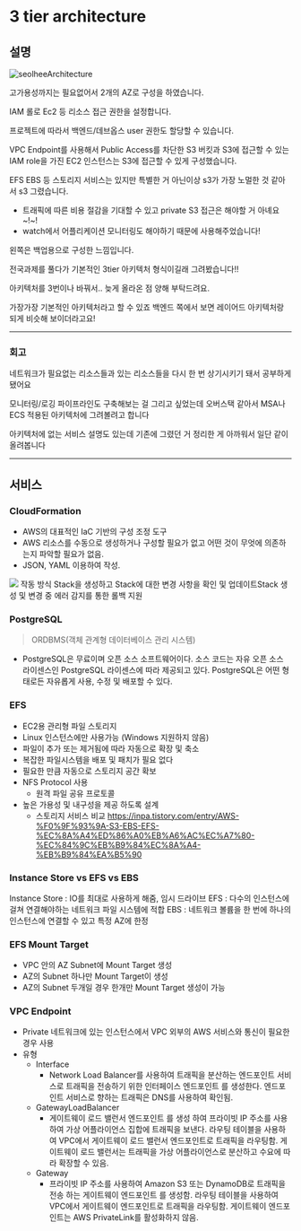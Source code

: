 # 3 tier architecture

## 설명

![seolheeArchitecture](https://cdn.discordapp.com/attachments/954177766604030013/1155014304865722409/2023-09-23_14.34.24.png)

고가용성까지는 필요없어서 2개의 AZ로 구성을 하였습니다.

IAM 롤로 Ec2 등 리소스 접근 권한을 설정합니다.

프로젝트에 따라서 백엔드/데브옵스 user 권한도 할당할 수 있습니다.

VPC Endpoint를 사용해서 Public Access를 차단한 S3 버킷과 S3에 접근할 수 있는 IAM role을 가진 EC2 인스턴스는 S3에 접근할 수 있게 구성했습니다.

EFS EBS 등 스토리지 서비스는 있지만 특별한 거 아닌이상  s3가 가장 노멀한 것 같아서 s3 그렸습니다.

* 트래픽에 따른 비용 절감을 기대할 수 있고 private S3 접근은 해야할 거 아녜요~!~!
* watch에서 어플리케이션 모니터링도 해야하기 때문에 사용해주었습니다!


왼쪽은 백업용으로 구성한 느낌입니다.

전국과제를 풀다가 기본적인 3tier 아키텍처 형식이길래 그려봤습니다!!

아키텍처를 3번이나 바꿔서.. 늦게 올라온 점 양해 부탁드려요.

가장가장 기본적인 아키텍처라고 할 수 있죠 백엔드 쪽에서 보면 레이어드 아키텍처랑 되게 비슷해 보이더라고요!

---
### 회고

네트워크가 필요없는 리소스들과 있는 리소스들을 다시 한 번 상기시키기 돼서 공부하게 됐어요 


모니터링/로깅 파이프라인도 구축해보는 걸 그리고 싶었는데 오버스택 같아서 MSA나 ECS 적용된 아키텍처에 그려볼려고 합니다

아키텍처에 없는 서비스 설명도 있는데 기존에 그렸던 거 정리한 게 아까워서 일단 같이 올려봅니다

----
## 서비스

### CloudFormation
* AWS의 대표적인 IaC 기반의 구성 조정 도구
* AWS 리소스를 수동으로 생성하거나 구성할 필요가 없고 어떤 것이 무엇에 의존하는지 파악할 필요가 없음.
* JSON, YAML 이용하여 작성.

![](https://img1.daumcdn.net/thumb/R1280x0/?scode=mtistory2&fname=https%3A%2F%2Fblog.kakaocdn.net%2Fdn%2Fbgs8rp%2FbtraWTqsGR6%2FRTfCpFA2tStZyKBzKDjJ21%2Fimg.png)
작동 방식 
Stack을 생성하고 Stack에 대한 변경 사항을 확인 및 업데이트Stack 생성 및 변경 중 에러 감지를 통한 롤백 지원

### PostgreSQL
> ORDBMS(객체 관계형 데이터베이스 관리 시스템)

* PostgreSQL은  무료이며 오픈 소스 소프트웨어이다. 소스 코드는 자유 오픈 소스 라이센스인 PostgreSQL 라이센스에 따라 
제공되고 있다. PostgreSQL은 어떤 형태로든 자유롭게 사용, 수정 및 배포할 수 있다.


### EFS
* EC2용 관리형 파일 스토리지
* Linux 인스턴스에만 사용가능 (Windows 지원하지 않음)
* 파일이 추가 또는 제거됨에 따라 자동으로 확장 및 축소
* 복잡한 파일시스템을 배포 및 패치가 필요 없다
* 필요한 만큼 자동으로 스토리지 공간 확보
* NFS Protocol 사용
    *  원격 파일 공유 프로토콜  
* 높은 가용성 및 내구성을 제공 하도록 설계
    * 스토리지 서비스 비교 https://inpa.tistory.com/entry/AWS-%F0%9F%93%9A-S3-EBS-EFS-%EC%8A%A4%ED%86%A0%EB%A6%AC%EC%A7%80-%EC%84%9C%EB%B9%84%EC%8A%A4-%EB%B9%84%EA%B5%90

### Instance Store vs EFS vs EBS
Instance Store : IO를 최대로 사용하게 해줌, 임시 드라이브
EFS : 다수의 인스턴스에 걸쳐 연결해야하는 네트워크 파일 시스템에 적합
EBS : 네트워크 볼륨을 한 번에 하나의 인스턴스에 연결할 수 있고 특정 AZ에 한정

### EFS Mount Target
* VPC 안의  AZ Subnet에 Mount Target 생성
* AZ의 Subnet 하나만 Mount Target이 생성
* AZ의 Subnet 두개일 경우 한개만 Mount Target 생성이 가능 

### VPC Endpoint
* Private 네트워크에 있는 인스턴스에서 VPC 외부의 AWS 서비스와 통신이 필요한 경우 사용
* 유형
    * Interface
        * Network Load Balancer를 사용하여 트래픽을 분산하는 엔드포인트 서비스로 트래픽을 전송하기 위한 인터페이스 엔드포인트 를 생성한다.  엔드포인트 서비스로 향하는 트래픽은 DNS를 사용하여 확인됨.
    * GatewayLoadBalancer
        * 게이트웨이 로드 밸런서 엔드포인트 를 생성 하여 프라이빗 IP 주소를 사용하여 가상 어플라이언스 집합에 트래픽을 보낸다.  라우팅 테이블을 사용하여 VPC에서 게이트웨이 로드 밸런서 엔드포인트로 트래픽을 라우팅함.  게이트웨이 로드 밸런서는 트래픽을 가상 어플라이언스로 분산하고 수요에 따라 확장할 수 있음.
    * Gateway
        * 프라이빗 IP 주소를 사용하여 Amazon S3 또는 DynamoDB로 트래픽을 전송 하는 게이트웨이 엔드포인트 를 생성함.  라우팅 테이블을 사용하여 VPC에서 게이트웨이 엔드포인트로 트래픽을 라우팅함.  게이트웨이 엔드포인트는 AWS PrivateLink를 활성화하지 않음.